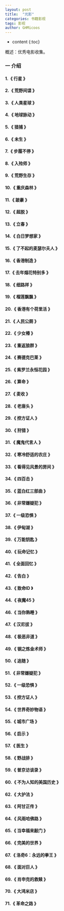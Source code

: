 ```yaml
---
layout: post
title:  "光影"
categories: 书籍影视
tags: 影视
author: GHMicoos
---
```



* content
{:toc}

概述：优秀电影收集。





### 一 介绍

#### **1.《 行星 》**   

#### **2.《 荒野间谍 》**   

#### **3.《 人类星球 》**   

#### **4.《 地球脉动 》**   

#### **5.《 猎捕 》**   

#### **6.《 未生 》**   

#### **7.《 步履不停 》**   

#### **8.《 入殓师 》**   

#### **9.《 荒野生存 》**   

#### **10.《 重庆森林 》**   

#### **11.《 跛豪 》**   

#### **12.《 超脱 》**   

#### **13.《 立春 》**   

#### **14.《 白日梦想家 》**   

#### **15.《 了不起的麦瑟尔夫人 》**   

#### **16.《 香港制造 》**   


#### **17.《 去年烟花特别多 》**   

#### **18.《 细路祥 》**   

#### **19.《 榴莲飘飘 》**   

#### **20.《 香港有个荷里活 》**   

#### **21.《 人民公厕 》**   

#### **22.《 少女椿 》** 

#### **23.《 重返狼群 》** 

#### **24.《 赛德克巴莱 》** 

#### **25.《 紫罗兰永恒花园 》** 

#### **26.《 算命 》** 

#### **27.《 麦收 》** 

#### **28.《 老唐头 》** 

#### **29.《 控方证人 》** 

#### **30.《 狩猎 》** 

#### **31.《 魔鬼代言人 》**   

#### **32.《 寒冷舒适的农庄 》** 

#### **33.《 看得见风景的房间 》** 

#### **34.《 四百击 》** 

#### **35.《 蓝白红三部曲 》** 

#### **36.《 非常嫌疑犯 》** 

#### **37.《 一级恐惧 》** 

#### **38.《 伊甸湖 》** 

#### **39.《 万能钥匙 》** 

#### **40.《 玩命记忆 》** 

#### **41.《 全面回忆 》** 

#### **42.《 告白 》**   

#### **43.《 致命ID 》** 

#### **44.《 夜魔45 》** 

#### **46.《 当你熟睡 》** 

#### **47.《 汉尼拔 》** 

#### **48.《 极恶非道 》** 

#### **49.《 钢之炼金术师 》** 

#### **50.《 追随 》** 

#### **51.《 非常嫌疑犯 》** 

#### **52.《 一级恐惧 》** 

#### **53.《 控方证人 》** 

#### **54.《 世界奇妙物语 》** 

#### **55.《 城市广场 》** 

#### **56.《 启示 》** 

#### **57.《 医生 》** 

#### **58.《 野战排 》** 

#### **59.《 普京访谈录 》** 

#### **60.《 不为人知的美国历史 》** 

#### **62.《 大护法 》** 

#### **63.《 阿甘正传 》** 

#### **64.《 风雨哈佛路 》** 

#### **65.《 当幸福来敲门 》** 

#### **66.《 完美的世界 》** 

#### **67.《 洛奇6：永远的拳王 》** 

#### **68.《 面对巨人 》** 

#### **69.《 肖申克的救赎 》** 

#### **70.《 大鸿米店 》** 

#### **71.《 革命之路 》** 


